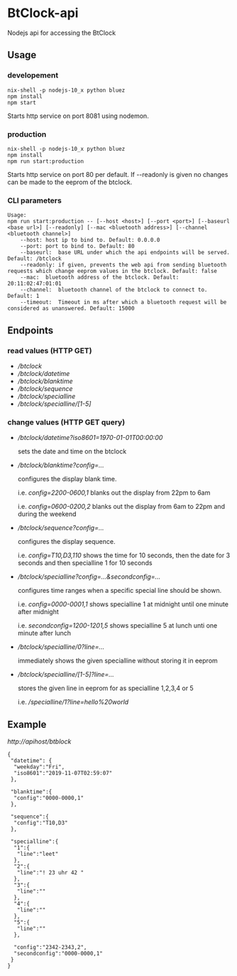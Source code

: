 # BtClock-api

Nodejs api for accessing the BtClock

## Usage

### developement

```
nix-shell -p nodejs-10_x python bluez
npm install
npm start
```
Starts http service on port 8081 using nodemon.

### production

```
nix-shell -p nodejs-10_x python bluez
npm install
npm run start:production
```
Starts http service on port 80 per default. If --readonly is given no changes can be made to the eeprom of the btclock.

### CLI parameters
```
Usage:
npm run start:production -- [--host <host>] [--port <port>] [--baseurl <base url>] [--readonly] [--mac <bluetooth address>] [--channel <bluetooth channel>]
	--host:	host ip to bind to. Default: 0.0.0.0
	--port:	port to bind to. Default: 80
	--baseurl:	base URL under which the api endpoints will be served. Default: /btclock
	--readonly:	if given, prevents the web api from sending bluetooth requests which change eeprom values in the btclock. Default: false
	--mac:	bluetooth address of the btclock. Default: 20:11:02:47:01:01
	--channel:	bluetooth channel of the btclock to connect to. Default: 1
	--timeout:	Timeout in ms after which a bluetooth request will be considered as unanswered. Default: 15000
```


## Endpoints
### read values (HTTP GET)
 * */btclock*
 * */btclock/datetime*
 * */btclock/blanktime*
 * */btclock/sequence*
 * */btclock/specialline*
 * */btclock/specialline/[1-5]*

### change values (HTTP GET query)
 * */btclock/datetime?iso8601=1970-01-01T00:00:00*

    sets the date and time on the btclock

 * */btclock/blanktime?config=...*

    configures the display blank time.
    
    i.e. *config=2200-0600,1* blanks out the display from 22pm to 6am
    
    i.e. *config=0600-0200,2* blanks out the display from 6am to 22pm
and during the weekend

 * */btclock/sequence?config=...*

    configures the display sequence.

    i.e. *config=T10,D3,110* shows the time for 10 seconds, then the date for 3 seconds and then specialline 1 for 10 seconds

 * */btclock/specialline?config=...&secondconfig=...*

    configures time ranges when a specific special line should be shown.

    i.e. *config=0000-0001,1* shows specialline 1 at midnight until one minute after midnight

    i.e. *secondconfig=1200-1201,5* shows specialline 5 at lunch unti one minute after lunch

 * */btclock/specialline/0?line=...*

    immediately shows the given specialline without storing it in eeprom

 * */btclock/specialline/[1-5]?line=...*

    stores the given line in eeprom for as specialline 1,2,3,4 or 5

    i.e. */specialline/1?line=hello%20world*

## Example
*http://apihost/btblock*
```
{
 "datetime": {
  "weekday":"Fri",
  "iso8601":"2019-11-07T02:59:07"
 },
 
 "blanktime":{
  "config":"0000-0000,1"
 },
 
 "sequence":{
  "config":"T10,D3"
 },
 
 "specialline":{
  "1":{
   "line":"leet"
  },
  "2":{
   "line":"! 23 uhr 42 "
  },
  "3":{
   "line":""
  },
  "4":{
   "line":""
  },
  "5":{
   "line":""
  },
  
  "config":"2342-2343,2",
  "secondconfig":"0000-0000,1"
 }
}
```

